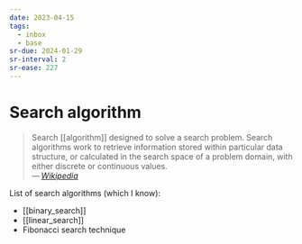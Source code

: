 ```yaml
---
date: 2023-04-15
tags:
  - inbox
  - base
sr-due: 2024-01-29
sr-interval: 2
sr-ease: 227
---
```

# Search algorithm

> Search [[algorithm]] designed to solve a search problem. Search algorithms
> work to retrieve information stored within particular data structure, or
> calculated in the search space of a problem domain, with either discrete or
> continuous values.\
> — <cite>[Wikipedia](https://en.wikipedia.org/wiki/Search_algorithm)</cite>

List of search algorithms (which I know):

- [[binary_search]]
- [[linear_search]]
- Fibonacci search technique
